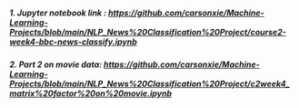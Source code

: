 ##### 1. Jupyter notebook link : https://github.com/carsonxie/Machine-Learning-Projects/blob/main/NLP_News%20Classification%20Project/course2-week4-bbc-news-classify.ipynb


##### 2. Part 2 on movie data: https://github.com/carsonxie/Machine-Learning-Projects/blob/main/NLP_News%20Classification%20Project/c2week4_matrix%20factor%20on%20movie.ipynb
